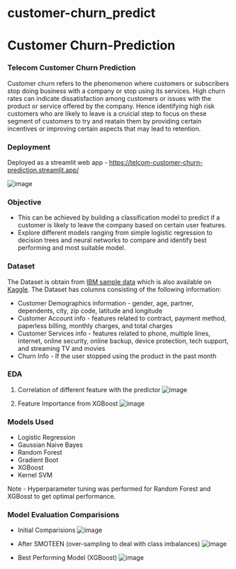 # customer-churn_predict
# Customer Churn-Prediction

### Telecom Customer Churn Prediction

Customer churn refers to the phenomenon where customers or subscribers stop doing business with a company or stop using its services. 
High churn rates can indicate dissatisfaction among customers or issues with the product or service offered by the company.
Hence identifying high risk customers who are likely to leave is a cruicial step to focus on these segment of customers to try and reatain them by providing certain incentives or improving certain aspects that may lead to retention.

### Deployment
Deployed as a streamlit web app - https://telcom-customer-churn-prediction.streamlit.app/

![image](https://github.com/RohitMacherla3/customer-churn-prediction/assets/89356811/9708847e-b57a-4ee1-940f-9ba4358697e5)

### Objective
- This can be achieved by building a classification model to predict if a customer is likely to leave the company based on certain user features.
- Explore different models ranging from simple logistic regression to decision trees and neural networks to compare and identify best performing and most suitable model.

### Dataset

The Dataset is obtain from [IBM sample data](https://www.ibm.com/docs/en/cognos-analytics/11.1.0?topic=samples-telco-customer-churn) which is also available on [Kaggle](https://www.kaggle.com/datasets/yeanzc/telco-customer-churn-ibm-dataset).
The Dataset has columns consisting of the following information:
- Customer Demographics information - gender, age, partner, dependents, city, zip code, latitude and longitude
- Customer Account info - features related to contract, payment method, paperless billing, monthly charges, and total charges
- Customer Services info - features related to phone, multiple lines, internet, online security, online backup, device protection, tech support, and streaming TV and movies
- Churn Info - If the user stopped using the product in the past month

### EDA

1. Correlation of different feature with the predictor
![image](https://github.com/RohitMacherla3/customer-churn-prediction/assets/89356811/0cd912f4-f174-4a84-9274-d47fc4dc992a)

2. Feature Importance from XGBoost
![image](https://github.com/RohitMacherla3/customer-churn-prediction/assets/89356811/e8c8b371-3b1b-434a-82a3-fb348549975d)


### Models Used
- Logistic Regression
- Gaussian Naive Bayes
- Random Forest
- Gradient Boot
- XGBoost
- Kernel SVM

Note -  Hyperparameter tuning was performed for Random Forest and XGBosst to get optimal performance.

### Model Evaluation Comparisions

- Initial Comparisions
 ![image](https://github.com/RohitMacherla3/customer-churn-prediction/assets/89356811/ca37130e-c7fe-4f7e-ae2d-7b758afac0a5)


- After SMOTEEN (over-sampling to deal with class imbalances)
![image](https://github.com/RohitMacherla3/customer-churn-prediction/assets/89356811/68d09ed6-5cac-4e62-8058-ac2af9c7a70b)

- Best Performing Model (XGBoost)
![image](https://github.com/RohitMacherla3/customer-churn-prediction/assets/89356811/cc2a6150-dd49-45e0-a0ec-8f2522be0979)
